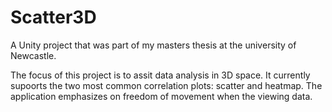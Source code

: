 # Scatter3D
A Unity project that was part of my masters thesis at the university of Newcastle.

The focus of this project is to assit data analysis in 3D space. It currently supoorts the two most common 
correlation plots: scatter and heatmap. The application emphasizes on freedom of movement when the viewing data.

